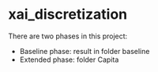 # xai_discretization

There are two phases in this project:
- Baseline phase: result in folder baseline
- Extended phase: folder Capita
